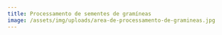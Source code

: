 ```yaml
---
title: Processamento de sementes de gramíneas
image: /assets/img/uploads/area-de-processamento-de-gramineas.jpg
---
```


